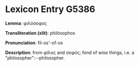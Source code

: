 # Lexicon Entry G5386

**Lemma**: φιλόσοφος

**Transliteration (xlit)**: philósophos

**Pronunciation**: fil-os'-of-os

**Description**:
from φίλος and σοφός; fond of wise things, i.e. a "philosopher":--philosopher.
